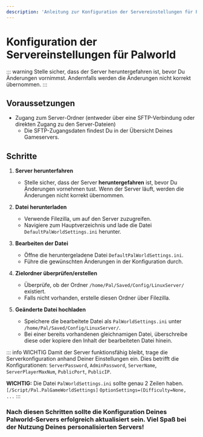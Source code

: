 ```yaml
---
description: 'Anleitung zur Konfiguration der Servereinstellungen für PalWorld'
---
```


# Konfiguration der Servereinstellungen für Palworld

::: warning
Stelle sicher, dass der Server heruntergefahren ist, bevor Du Änderungen vornimmst. Andernfalls werden die Änderungen nicht korrekt übernommen.
:::

## Voraussetzungen

* Zugang zum Server-Ordner (entweder über eine SFTP-Verbindung oder direkten Zugang zu den Server-Dateien)
   * Die SFTP-Zugangsdaten findest Du in der Übersicht Deines Gameservers.

## Schritte

1. <b>Server herunterfahren</b>
    * Stelle sicher, dass der Server **heruntergefahren** ist, bevor Du Änderungen vornehmen tust. Wenn der Server läuft, werden die Änderungen nicht korrekt übernommen.

2. <b>Datei herunterladen</b>
    * Verwende Filezilla, um auf den Server zuzugreifen.
    * Navigiere zum Hauptverzeichnis und lade die Datei `DefaultPalWorldSettings.ini` herunter.

3. <b>Bearbeiten der Datei</b>
    * Öffne die heruntergeladene Datei `DefaultPalWorldSettings.ini`.
    * Führe die gewünschten Änderungen in der Konfiguration durch.

4. <b>Zielordner überprüfen/erstellen</b>
    * Überprüfe, ob der Ordner `/home/Pal/Saved/Config/LinuxServer/` existiert.
    * Falls nicht vorhanden, erstelle diesen Ordner über Filezilla.

5. <b>Geänderte Datei hochladen</b>
    * Speichere die bearbeitete Datei als `PalWorldSettings.ini` unter `/home/Pal/Saved/Config/LinuxServer/`.
    * Bei einer bereits vorhandenen gleichnamigen Datei, überschreibe diese oder kopiere den Inhalt der bearbeiteten Datei hinein.


::: info WICHTIG
Damit der Server funktionsfähig bleibt, trage die Serverkonfiguration anhand Deiner Einstellungen ein. Dies betrifft die Konfigurationen:
`ServerPassword`, `AdminPassword`, `ServerName`, `ServerPlayerMaxNum`, `PublicPort`, `PublicIP`.

**WICHTIG:** Die Datei `PalWorldSettings.ini` sollte genau 2 Zeilen haben.
`[/Script/Pal.PalGameWorldSettings]`
`OptionSettings=(Difficulty=None, ...`
:::

### Nach diesen Schritten sollte die Konfiguration Deines Palworld-Servers erfolgreich aktualisiert sein. Viel Spaß bei der Nutzung Deines personalisierten Servers!
